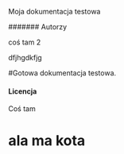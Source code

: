 
Moja dokumentacja testowa


####### Autorzy

coś tam 2


dfjhgdkfjg

#Gotowa dokumentacja testowa.




#### Licencja

Coś tam


# ala ma kota
